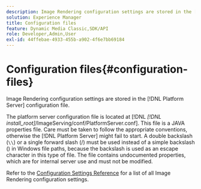 ```yaml
---
description: Image Rendering configuration settings are stored in the [!DNL Platform Server] configuration file.
solution: Experience Manager
title: Configuration files
feature: Dynamic Media Classic,SDK/API
role: Developer,Admin,User
exl-id: 44ffebae-4933-455b-a902-4f6e7bb69184
---
```

# Configuration files{#configuration-files}

Image Rendering configuration settings are stored in the [!DNL Platform Server] configuration file.

The platform server configuration file is located at [!DNL *[!DNL install_root]*/ImageServing/conf/PlatformServer.conf]. This file is a JAVA properties file. Care must be taken to follow the appropriate conventions, otherwise the [!DNL Platform Server] might fail to start. A double backslash (`\\`) or a single forward slash (/) must be used instead of a simple backslash (\) in Windows file paths, because the backslash is used as an escape character in this type of file. The file contains undocumented properties, which are for internal server use and must not be modified.

Refer to the [Configuration Settings Reference](../../../../../ir-api/server-admin/image-rendering-api-ref/c-ir-server-administration/c-ir-configuration-settings-reference/c-ir-configuration-settings-reference.md#concept-6947a512d4c94e9fb8a71b80243fee81) for a list of all Image Rendering configuration settings.
